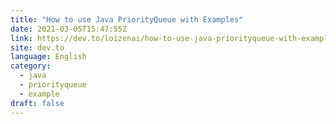 ```yaml
---
title: "How to use Java PriorityQueue with Examples"
date: 2021-03-05T15:47:55Z
link: https://dev.to/loizenai/how-to-use-java-priorityqueue-with-examples-29a7?utm_medium=RSS&utm_source=news.12bit.vn
site: dev.to
language: English
category:
  - java
  - priorityqueue
  - example
draft: false
---
```

